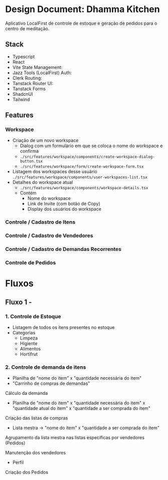 # Design Document: Dhamma Kitchen

Aplicativo LocalFirst de controle de estoque e geração de pedidos para o centro de meditação.

## Stack
- Typescript
- React
- Vite
State Management:
- Jazz Tools (LocalFirst)
Auth:
- Clerk
Routing:
- Tanstack Router
UI:
- Tanstack Forms
- ShadcnUI
- Tailwind

## Features

### Workspace
- Criação de um novo workspace
  - Dialog com um formulário em que se coloca o nome do workspace e confirma
  - `./src/features/workspace/components/create-workspace-dialog-button.tsx`
  - `./src/features/workspace/form/create-workspace-form.tsx`
- Listagem dos workspaces desse usuário `./src/features/workspace/components/user-workspaces-list.tsx`
- Detalhes do workspace atual
  - `./src/features/workspace/components/workspace-details.tsx`
  - Contém
    - Nome do workspace
    - Link de Invite (com botão de Copy)
    - Display dos usuários do workspace

### Controle / Cadastro de Itens
### Controle / Cadastro de Vendedores
### Controle / Cadastro de Demandas Recorrentes
### Controle de Pedidos

# Fluxos
## Fluxo 1 -


### 1. Controle de Estoque
- Listagem de todos os itens presentes no estoque
- Categorias
  - Limpeza
  - Higiente
  - Alimentos
  - Hortifrut

### 2. Controle de demanda de itens
- Planilha de "nome do item" x "quantidade necessária do item"
- "Carrinho de compras de demandas"

Cálculo da demanda
- Planilha de "nome do item" x "quantidade necessária do item" x "quantidade atual do item" x "quantidade a ser comprada do item"

Criação das listas de compras
- Lista mestra -> "nome do item" x "quantidade a ser comprada do item"

Agrupamento da lista mestra nas listas específicas por vendedores
(Pedidos)

Manutenção dos vendedores
- Perfil

Criação dos Pedidos
